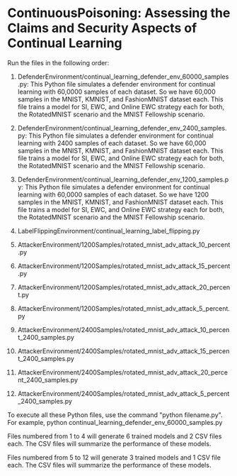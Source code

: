# ContinuousPoisoning: Assessing the Claims and Security Aspects of Continual Learning
Run the files in the following order:
1. DefenderEnvironment/continual_learning_defender_env_60000_samples.py: 
   This Python file simulates a defender environment for continual learning with 60,0000 samples of each dataset. So we have 60,000 samples in the MNIST, KMNIST, and FashionMNIST dataset each. This file trains a model for SI, EWC, and Online EWC strategy each for both, the RotatedMNIST scenario and the MNIST Fellowship scenario.
   
3. DefenderEnvironment/continual_learning_defender_env_2400_samples.py: This Python file simulates a defender environment for continual learning with 2400 samples of each dataset. So we have 60,000 samples in the MNIST, KMNIST, and FashionMNIST dataset each. This file trains a model for SI, EWC, and Online EWC strategy each for both, the RotatedMNIST scenario and the MNIST Fellowship scenario.
   
5. DefenderEnvironment/continual_learning_defender_env_1200_samples.py: This Python file simulates a defender environment for continual learning with 60,0000 samples of each dataset. So we have 1200 samples in the MNIST, KMNIST, and FashionMNIST dataset each. This file trains a model for SI, EWC, and Online EWC strategy each for both, the RotatedMNIST scenario and the MNIST Fellowship scenario.
   
7. LabelFlippingEnvironment/continual_learning_label_flipping.py
8. AttackerEnvironment/1200Samples/rotated_mnist_adv_attack_10_percent.py
9. AttackerEnvironment/1200Samples/rotated_mnist_adv_attack_15_percent.py
10. AttackerEnvironment/1200Samples/rotated_mnist_adv_attack_20_percent.py
11. AttackerEnvironment/1200Samples/rotated_mnist_adv_attack_5_percent.py
12. AttackerEnvironment/2400Samples/rotated_mnist_adv_attack_10_percent_2400_samples.py
13. AttackerEnvironment/2400Samples/rotated_mnist_adv_attack_15_percent_2400_samples.py
14. AttackerEnvironment/2400Samples/rotated_mnist_adv_attack_20_percent_2400_samples.py
15. AttackerEnvironment/2400Samples/rotated_mnist_adv_attack_5_percent_2400_samples.py

To execute all these Python files, use the command "python filename.py". For example, python continual_learning_defender_env_60000_samples.py

Files numbered from 1 to 4 will generate 6 trained models and 2 CSV files each. The CSV files will summarize the performance of these models. 

Files numbered from 5 to 12 will generate 3 trained models and 1 CSV file each. The CSV files will summarize the performance of these models.

